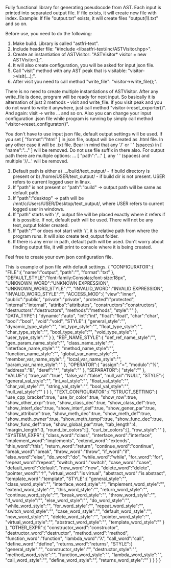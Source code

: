 Fully functional library for generating pseudocode from AST. Each input is printed into separated output file. If file exists, it will create new file with index.
Example: If file "output.txt" exists, it will create files "output(1).txt" and so on.

Before use, you need to do the following:
1) Make build. Library is called "astfri-text".
2) Include header file: "#include <libastfri-text/inc/ASTVisitor.hpp>".
3) Create an instantiation of ASTVisitor: "ASTVisitor* visitor = new ASTVisitor();".
4) It will also create configuration, you will be asked for input json file.
5) Call "visit" method with any AST peak that is visitable: "visitor->visit(...);".
6) After visit you need to call method "write_file": "visitor->write_file();".

There is no need to create multiple instantiations of ASTVisitor. After any write_file is done, program will be ready for next input. So basically it is alternation of just 2 methods - visit and write_file. If you visit peak and you do not want to write it anywhere, just call method "visitor->reset_exporter()". And again: visit -> write ... and so on. Also you can change your input configuration .json file while program is running by simply call method "visitor->reset_configurator()".

You don't have to use input json file, default output settings will be used. If you set [ "format":"html" ] in json file, output will be created as .html file. In any other case it will be .txt file. Bear in mind that any '/' or ' ' (spaces) in [ "name":"..." ] will be removed. Do not use file suffix in there also.
For output path there are multiple options: ... [ "path":"..." ], any ' ' (spaces) and multiple '//...' will be removed.
1) Default path is either a) .../build/text_output/ - if build directory is present or b) /home/USER/text_output/ - if build dir is not present. USER refers to current logged user in linux.
2) If "path" is not present or "path":"build" -> output path will be same as default path.
3) If "path":"desktop" -> path will be /mnt/c/Users/USER/Desktop/text_output/, where USER refers to current logged user in windows.
4) If "path" starts with '/', output file will be placed exactly where it refers if it is possible. If not, default path will be used. There will not be any text_output folder created.
5) If "path":"" or does not start with '/', it is relative path from where the program runs. It will also create text_output folder.
6) If there is any error in path, default path will be used.
Don't worry about finding output file, it will print to console where it is being created.

Feel free to create your own json configuration file.

This is example of json file with default settings.
{
    "CONFIGURATOR":{
        "FILE":{
            "name":"output",
            "path":"",
            "format":"txt"
        },
        "DEFAULT_STYLE":"font-family:Consolas;font-size:18px",
        "UNKNOWN_WORD":"UNKNOWN EXPRESSION",
        "UNKNOWN_WORD_STYLE":"",
        "INVALID_WORD":"INVALID EXPRESSION",
        "INVALID_WORD_STYLE":"",
        "ACCESS_MOD":{
            "view":"inner",
            "public":"public",
            "private":"private",
            "protected":"protected",
            "internal":"internal",
            "attribs":"attributes",
            "constructors":"constructors",
            "destructors":"destructors",
            "methods":"methods",
            "style":""
        },
        "DATA_TYPE":{
            "dynamic":"auto",
            "int":"int",
            "float":"float",
            "char":"char",
            "bool":"bool",
            "void":"void",
            "STYLE":{
                "general_style":"",
                "dynamic_type_style":"",
                "int_type_style":"",
                "float_type_style":"",
                "char_type_style":"",
                "bool_type_style":"",
                "void_type_style":"",
                "user_type_style":""
            }
        },
        "REF_NAME_STYLE":{
            "def_ref_name_style":"",
            "gen_param_name_style":"",
            "class_name_style":"",
            "interface_name_style":"",
            "method_name_style":"",
            "function_name_style":"",
            "global_var_name_style":"",
            "member_var_name_style":",
            "local_var_name_style":"",
            "param_var_name_style":""
        },
        "OPERATOR":{
            "assign":"=",
            "modulo":"%",
            "address":"&",
            "deref":"*",
            "style":""
        },
        "SEPARATOR":{
            "style":""
        },
        "VALUE":{
            "true_val":"true",
            "false_val":"false",
            "null_val":"NULL",
            "STYLE":{
                "general_val_style":"",
                "int_val_style":"",
                "float_val_style":"",
                "char_val_style":"",
                "string_val_style":"",
                "bool_val_style":"",
                "null_val_style":""
            }
        }
    },
    "TEXT_CONFIGURATOR":{
        "STRUCT_SETTING":{
            "use_cpp_bracket":true,
            "use_br_color":true,
            "show_row":true,
            "show_other_expr":true,
            "show_class_dec":true,
            "show_class_def":true,
            "show_interf_dec":true,
            "show_interf_def":true,
            "show_gener_par":true,
            "show_attribute":true,
            "show_meth_dec":true,
            "show_meth_def":true,
            "show_meth_owner":true,
            "show_meth_templ":true,
            "show_func_dec":true,
            "show_func_def":true,
            "show_global_par":true,
            "tab_length":4,
            "margin_length":3,
            "round_br_colors":[],
            "curl_br_colors":[],
            "row_style":""
        },
        "SYSTEM_EXPR":{
            "class_word":"class",
            "interface_word":"interface",
            "implement_word":"implements",
            "extend_word":"extends",
            "this_word":"this",
            "return_word":"return",
            "continue_word":"continue",
            "break_word":"break",
            "throw_word":"throw",
            "if_word":"if",
            "else_word":"else",
            "do_word":"do",
            "while_word":"while",
            "for_word":"for",
            "repeat_word":"repeat",
            "switch_word":"switch",
            "case_word":"case",
            "default_word":"default",
            "new_word":"new",
            "delete_word":"delete",
            "pointer_word":"↑",
            "virtual_word":"is virtual",
            "abstract_word":"is abstract",
            "template_word":"template",
            "STYLE":{
                "general_style":"",
                "class_word_style":"",
                "interface_word_style":"",
                "implement_word_style":"",
                "extend_word_style":"",
                "this_word_style":"",
                "return_word_style":"",
                "continue_word_style":"",
                "break_word_style":"",
                "throw_word_style":"",
                "if_word_style":"",
                "else_word_style":"",
                "do_word_style":"",
                "while_word_style":"",
                "for_word_style":"",
                "repeat_word_style":"",
                "switch_word_style":"",
                "case_word_style":"",
                "default_word_style":"",
                "new_word_style":"",
                "delete_word_style":"",
                "pointer_word_style":"",
                "virtual_word_style":"",
                "abstract_word_style":"",
                "template_word_style":""
            }
        },
        "OTHER_EXPR":{
            "constructor_word":"constructor",
            "destructor_word":"destructor",
            "method_word":"method",
            "function_word":"function",
            "lambda_word":"λ",
            "call_word":"call",
            "define_word":"define",
            "returns_word":"returns",
            "STYLE":{
                "general_style":"",
                "constructor_style":"",
                "destructor_style":"",
                "method_word_style":"",
                "function_word_style":"",
                "lambda_word_style":"",
                "call_word_style":"",
                "define_word_style":"",
                "returns_word_style":""
            }
        }
    }
}